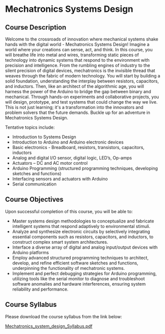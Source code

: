 # Mechatronics Systems Design 

## Course Description

Welcome to the crossroads of innovation where mechanical systems shake hands with the digital world - Mechatronics Systems Design! Imagine a world where your creations can sense, act, and think. In this course, you will breathe life into metal and wires, transforming static pieces of technology into dynamic systems that respond to the environment with precision and intelligence. From the rumbling engines of industry to the silent precision of digital devices, mechatronics is the invisible thread that weaves through the fabric of modern technology. You will start by building a solid foundation, understanding the interplay between resistors, capacitors, and inductors. Then, like an architect of the algorithmic age, you will harness the power of the Arduino to bridge the gap between binary and mechanical. Through hands-on experiments and collaborative projects, you will design, prototype, and test systems that could change the way we live. This is not just learning; it's a transformation into the innovators and problem solvers that the future demands. Buckle up for an adventure in Mechatronics Systems Design. 

Tentative topics include:

- Introduction to Systems Design
- Introduction to Arduino and Arduino electronic devices
- Basic electronics - Breadboard, resistors, transistors, capacitors, inductors
- Analog and digital I/O sensor, digital logic, LED’s, Op-amps
- Actuators – DC and AC motor control
- Arduino Programming (structured programming techniques, developing sketches and functions)
- Interfacing sensors and actuators with Arduino
- Serial communication 

## Course Objectives

Upon successful completion of this course, you will be able to:

- Master systems design methodologies to conceptualize and fabricate intelligent systems that respond adaptively to environmental stimuli.
- Analyze and synthesize electronic circuits by selectively integrating essential components such as resistors, capacitors, and inductors, to construct complex smart system architectures.
- Interface a diverse array of digital and analog input/output devices with Arduino platforms
- Employ advanced structured programming techniques to architect, develop, and refine efficient software sketches and functions, underpinning the functionality of mechatronic systems.
- Implement and perfect debugging strategies for Arduino programming, utilizing tools like the serial monitor to diagnose and troubleshoot software anomalies and hardware interferences, ensuring system reliability and performance.

## Course Syllabus

Please download the course syllabus from the link below:

[Mechatronics_system_design_Syllabus.pdf](https://github.com/madibabaiasl/mechatronics-course/files/13814028/Mechatronics_system_design_Syllabus.pdf)

